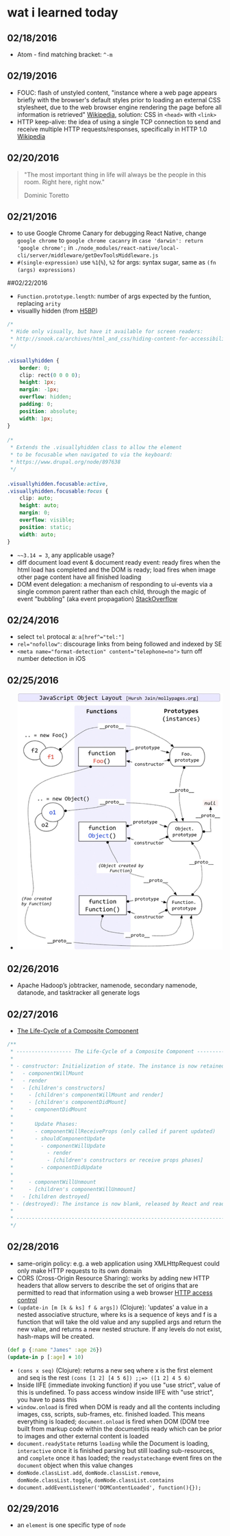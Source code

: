 # wat i learned today

## 02/18/2016
* Atom - find matching bracket: `^-m`

## 02/19/2016
* FOUC: flash of unstyled content, "instance where a web page appears briefly with the browser's default styles prior to loading an external CSS stylesheet, due to the web browser engine rendering the page before all information is retrieved" [Wikipedia](https://en.wikipedia.org/wiki/Flash_of_unstyled_content), solution: CSS in `<head>` with `<link>`
* HTTP keep-alive: the idea of using a single TCP connection to send and receive multiple HTTP requests/responses, specifically in HTTP 1.0 [Wikipedia](https://en.wikipedia.org/wiki/HTTP_persistent_connection)

## 02/20/2016
> "The most important thing in life will always be the people in this room. Right here, right now."
> 
> Dominic Toretto

## 02/21/2016
* to use Google Chrome Canary for debugging React Native, change `google chrome` to `google chrome cacanry` in `case 'darwin': return 'google chrome';` in `./node_modules/react-native/local-cli/server/middleware/getDevToolsMiddleware.js`
* `#(single-expression)` use `%1`(`%`), `%2` for args: syntax sugar, same as `(fn (args) expressions)`

##02/22/2016
* `Function.prototype.length`: number of args expected by the funtion, replacing `arity`
* visuallly hidden (from [H5BP](https://github.com/h5bp/html5-boilerplate/blob/master/src/css/main.css))

```css
/*
 * Hide only visually, but have it available for screen readers:
 * http://snook.ca/archives/html_and_css/hiding-content-for-accessibility
 */

.visuallyhidden {
    border: 0;
    clip: rect(0 0 0 0);
    height: 1px;
    margin: -1px;
    overflow: hidden;
    padding: 0;
    position: absolute;
    width: 1px;
}

/*
 * Extends the .visuallyhidden class to allow the element
 * to be focusable when navigated to via the keyboard:
 * https://www.drupal.org/node/897638
 */

.visuallyhidden.focusable:active,
.visuallyhidden.focusable:focus {
    clip: auto;
    height: auto;
    margin: 0;
    overflow: visible;
    position: static;
    width: auto;
}
```
* `~~3.14 = 3`, any applicable usage?
* diff document load event & document ready event: ready fires when the html load has completed and the DOM is ready; load fires when image other page content have all finished loading
* DOM event delegation: a mechanism of responding to ui-events via a single common parent rather than each child, through the magic of event "bubbling" (aka event propagation) [StackOverflow](http://stackoverflow.com/questions/1687296/what-is-dom-event-delegation)

## 02/24/2016
* select `tel` protocal a: `a[href^="tel:"]`
* `rel="nofollow"`: discourage links from being followed and indexed by SE
* `<meta name="format-detection" content="telephone=no">` turn off number detection in iOS

## 02/25/2016
* ![JavaScript Object Layout](./assets/IMG_3612.jpg)

## 02/26/2016
* Apache Hadoop’s jobtracker, namenode, secondary namenode, datanode, and tasktracker all generate logs

## 02/27/2016
* [The Life-Cycle of a Composite Component](https://github.com/facebook/react/blob/master/src/renderers/shared/reconciler/ReactCompositeComponent.js)

```javascript
/**
 * ------------------ The Life-Cycle of a Composite Component ------------------
 *
 * - constructor: Initialization of state. The instance is now retained.
 *   - componentWillMount
 *   - render
 *   - [children's constructors]
 *     - [children's componentWillMount and render]
 *     - [children's componentDidMount]
 *     - componentDidMount
 *
 *       Update Phases:
 *       - componentWillReceiveProps (only called if parent updated)
 *       - shouldComponentUpdate
 *         - componentWillUpdate
 *           - render
 *           - [children's constructors or receive props phases]
 *         - componentDidUpdate
 *
 *     - componentWillUnmount
 *     - [children's componentWillUnmount]
 *   - [children destroyed]
 * - (destroyed): The instance is now blank, released by React and ready for GC.
 *
 * -----------------------------------------------------------------------------
 */
```

## 02/28/2016
* same-origin policy: e.g. a web application using XMLHttpRequest could only make HTTP requests to its own domain
* CORS (Cross-Origin Resource Sharing): works by adding new HTTP headers that allow servers to describe the set of origins that are permitted to read that information using a web browser [HTTP access control](https://developer.mozilla.org/en-US/docs/Web/HTTP/Access_control_CORS)
* `(update-in [m [k & ks] f & args])` (Clojure): 'updates' a value in a nested associative structure, where ks is a sequence of keys and f is a function that will take the old value and any supplied args and return the new value, and returns a new nested structure. If any levels do not exist, hash-maps will be created.

```clojure
(def p {:name "James" :age 26})
(update-in p [:age] + 10)
```
* `(cons x seq)` (Clojure): returns a new seq where x is the first element and seq is the rest
`(cons [1 2] [4 5 6]) ;;=> ([1 2] 4 5 6)`
* Inside IIFE (immediate invoking function) if you use "use strict", value of this is undefined. To pass access window inside IIFE with "use strict", you have to pass this
* `window.onload` is fired when DOM is ready and all the contents including images, css, scripts, sub-frames, etc. finished loaded. This means everything is loaded; `document.onload` is fired when DOM (DOM tree built from markup code within the document)is ready which can be prior to images and other external content is loaded
* `document.readyState` returns `loading` while the Document is loading, `interactive` once it is finished parsing but still loading sub-resources, and `complete` once it has loaded; the `readystatechange` event fires on the `document` object when this value changes
* `domNode.classList.add`, `domNode.classList.remove`, `domNode.classList.toggle`, `domNode.classList.contains`
* `document.addEventListener('DOMContentLoaded', function(){});`

## 02/29/2016
* an `element` is one specific type of `node`
    
